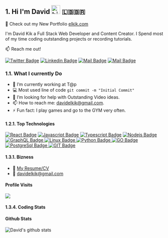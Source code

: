 ## 1. Hi I'm David <img src="https://user-images.githubusercontent.com/1303154/88677602-1635ba80-d120-11ea-84d8-d263ba5fc3c0.gif" width="28px" height="28px" alt="hi"> :lebanon::brazil:

🚀 Check out my New Portfolio [elkik.com](https://elkik.com) 

I'm David Kik a Full Stack Web Developer and Content Creator. I Spend most of my time coding outstanding projects or recording tutorials.

:mailbox: Reach me out!

[![Twitter Badge](https://img.shields.io/badge/-@Davidelkik-1ca0f1?style=flat&labelColor=1ca0f1&logo=twitter&logoColor=white&link=https://twitter.com/Davidelkik)](https://twitter.com/Davidelkik) [![Linkedin Badge](https://img.shields.io/badge/-DavidKik-0e76a8?style=flat&labelColor=0e76a8&logo=linkedin&logoColor=white)](https://www.linkedin.com/in/david-kik-1390b338/) [![Mail Badge](https://img.shields.io/badge/-@DavidKik-e84393?style=flat&labelColor=e84393&logo=instagram&logoColor=white)](https://instagram.com/d.a.v.i.d___k.i.k) [![Mail Badge](https://img.shields.io/badge/-DavidelKik-c0392b?style=flat&labelColor=c0392b&logo=gmail&logoColor=white)](mailto:davidelkik@gmail.com)




<!-- TODO: Add last video link -->

### 1.1. What I currently Do

- 🔭 I’m currently working at T@p
- :computer: Most used line of code `git commit -m "Initial Commit"`
- 🤔 I’m looking for help with Outstanding Video ideas.
- 📫 How to reach me: davidelkik@gmail.com.
- ⚡ Fun fact: I play games and go to the GYM very often.

#### 1.2.1. Top Technologies

<!-- TODO: Make technologies links takes you to repositories -->

[ ![React Badge](https://img.shields.io/badge/-React-61DBFB?style=for-the-badge&labelColor=black&logo=react&logoColor=61DBFB)](#) [![Javascript Badge](https://img.shields.io/badge/-Javascript-F0DB4F?style=for-the-badge&labelColor=black&logo=javascript&logoColor=F0DB4F)](#) [![Typescript Badge](https://img.shields.io/badge/-Typescript-007acc?style=for-the-badge&labelColor=black&logo=typescript&logoColor=007acc)](#) [![Nodejs Badge](https://img.shields.io/badge/-Nodejs-3C873A?style=for-the-badge&labelColor=black&logo=node.js&logoColor=3C873A)](#) [![GraphQL Badge](https://img.shields.io/badge/-GraphQl-e535ab?style=for-the-badge&labelColor=black&logo=node.js&logoColor=e535ab)](#)[ ![Linux Badge](https://img.shields.io/badge/-Linux-0047AB?style=for-the-badge&labelColor=black&logo=Linux&logoColor=4D4DFF)](#)[ ![Python Badge](https://img.shields.io/badge/-Python-FFFF00?style=for-the-badge&labelColor=black&logo=python&logoColor=FFFF00)](#)[ ![GO Badge](https://img.shields.io/badge/-GO-FFFFFF?style=for-the-badge&labelColor=black&logo=go&logoColor=FFFFFF)](#)[ ![PostgreSql Badge](https://img.shields.io/badge/-PostgreSql-000080?style=for-the-badge&labelColor=black&logo=postgresql&logoColor=FFFFFF)](#)[ ![GIT Badge](https://img.shields.io/badge/-git-000000?style=for-the-badge&labelColor=black&logo=git&logoColor=FFFFFF)](#)

#### 1.3.1. Bizness
- :paperclip: [My Resume/CV](https://github.com/KIKDAVID/KIKDAVID/.pdf)
- :email: davidelkik@gmail.com

#### Profile Visits 

![](https://api.visitorbadge.io/api/VisitorHit?user=KIKDAVID&repo=KIKDAVID&countColor=%237B1E7A)

#### 1.3.4. Coding Stats

<!--START_SECTION:waka-->
<!--END_SECTION:waka-->


#### Github Stats

![David's github stats](https://github-readme-stats.vercel.app/api?username=KIKDAVID&count_private=true&theme=cobalt&hide=contribs,prs)



</details>



